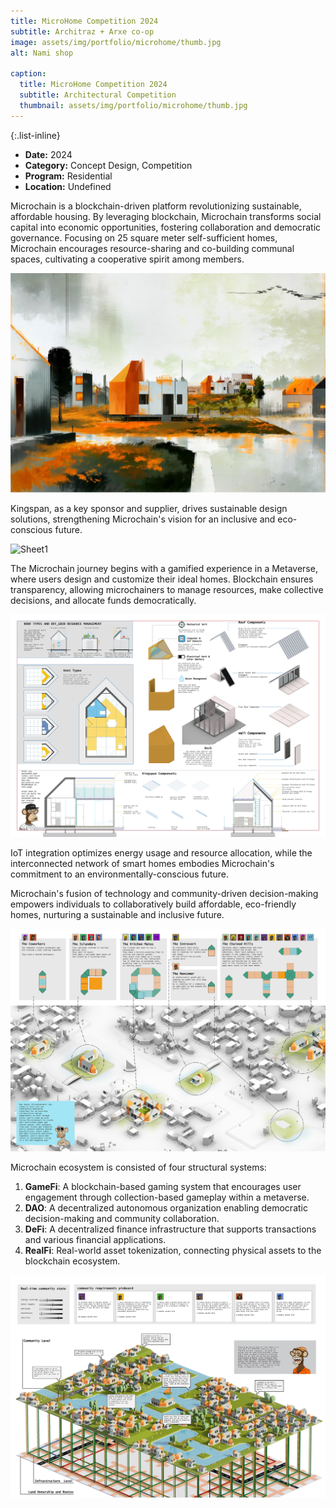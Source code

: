 ```yaml
---
title: MicroHome Competition 2024
subtitle: Architraz + Arxe co-op
image: assets/img/portfolio/microhome/thumb.jpg
alt: Nami shop

caption:
  title: MicroHome Competition 2024
  subtitle: Architectural Competition
  thumbnail: assets/img/portfolio/microhome/thumb.jpg
---
```

{:.list-inline}

- **Date:** 2024
- **Category:** Concept Design, Competition
- **Program:** Residential
- **Location:** Undefined

Microchain is a blockchain-driven platform revolutionizing sustainable, affordable housing. By leveraging blockchain, Microchain transforms social capital into economic opportunities, fostering collaboration and democratic governance. Focusing on 25 square meter self-sufficient homes, Microchain encourages resource-sharing and co-building communal spaces, cultivating a cooperative spirit among members. 

<img src="assets/img/portfolio/microhome/render.jpg" alt="render">

Kingspan, as a key sponsor and supplier, drives sustainable design solutions, strengthening Microchain's vision for an inclusive and eco-conscious future. 

<img src="assets/img/portfolio/microhome/Sheet1.jpg" alt="Sheet1">

The Microchain journey begins with a gamified experience in a Metaverse, where users design and customize their ideal homes. Blockchain ensures transparency, allowing microchainers to manage resources, make collective decisions, and allocate funds democratically. 

<img src="assets/img/portfolio/microhome/Sheet2.jpg" alt="Sheet2">

IoT integration optimizes energy usage and resource allocation, while the interconnected network of smart homes embodies Microchain's commitment to an environmentally-conscious future. 

Microchain's fusion of technology and community-driven decision-making empowers individuals to collaboratively build affordable, eco-friendly homes, nurturing a sustainable and inclusive future.

<img src="assets/img/portfolio/microhome/Sheet3.jpg" alt="Sheet3">

Microchain ecosystem is consisted of four structural systems:

1. **GameFi**: A blockchain-based gaming system that encourages user engagement through collection-based gameplay within a metaverse.
2. **DAO**: A decentralized autonomous organization enabling democratic decision-making and community collaboration.
3. **DeFi**: A decentralized finance infrastructure that supports transactions and various financial applications.
4. **RealFi**: Real-world asset tokenization, connecting physical assets to the blockchain ecosystem.

<img src="assets/img/portfolio/microhome/Sheet4.jpg" alt="Sheet4">